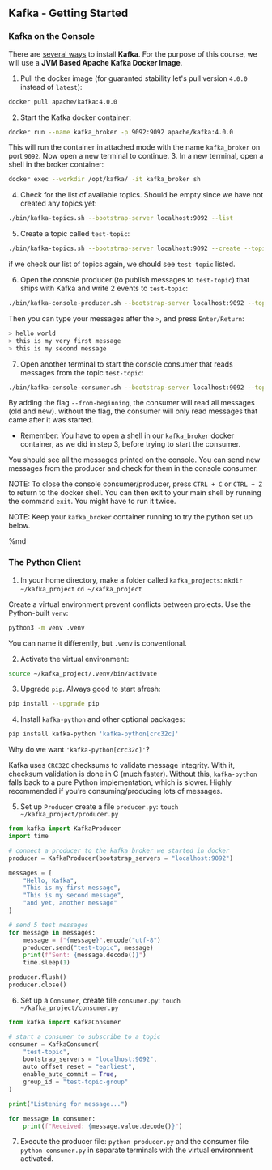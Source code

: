## Kafka - Getting Started
### Kafka on the Console
There are [several ways](https://kafka.apache.org/quickstart) to install **Kafka**. For the purpose of this course, we will use a **JVM Based Apache Kafka Docker Image**.
1. Pull the docker image (for guaranted stability let's pull version `4.0.0` instead of `latest`):
```bash
docker pull apache/kafka:4.0.0
```
2. Start the Kafka docker container:
```bash
docker run --name kafka_broker -p 9092:9092 apache/kafka:4.0.0
```
This will run the container in attached mode with the name `kafka_broker` on port `9092`. Now open a new terminal to continue.
3. In a new terminal, open a shell in the broker container:

```bash
docker exec --workdir /opt/kafka/ -it kafka_broker sh
```

4. Check for the list of available topics. Should be empty since we have not created any topics yet:
```bash
./bin/kafka-topics.sh --bootstrap-server localhost:9092 --list
```
5. Create a topic called `test-topic`:
```bash
./bin/kafka-topics.sh --bootstrap-server localhost:9092 --create --topic test-topic
```
if we check our list of topics again, we should see `test-topic` listed.

6. Open the console producer (to publish messages to `test-topic`) that ships with Kafka and write 2 events to `test-topic`:
```bash
./bin/kafka-console-producer.sh --bootstrap-server localhost:9092 --topic test-topic
```
Then you can type your messages after the `>`, and press `Enter/Return`:
```bash
> hello world
> this is my very first message
> this is my second message
```
7. Open another terminal to start the console consumer that reads messages from the topic `test-topic`:
```bash
./bin/kafka-console-consumer.sh --bootstrap-server localhost:9092 --topic test-topic --from-beginning
```
By adding the flag `--from-beginning`, the consumer will read all messages (old and new). without the flag, the consumer will only read messages that came after it was started. 
- Remember: You have to open a shell in our `kafka_broker` docker container, as we did in step 3, before trying to start the consumer.

You should see all the messages printed on the console. 
You can send new messages from the producer and check for them in the console consumer.

NOTE: To close the console consumer/producer, press `CTRL + C` or `CTRL + Z` to return to the docker shell. You can then exit to your main shell by running the command `exit`. You might have to run it twice.

NOTE: Keep your `kafka_broker` container running to try the python set up below.

%md
### The Python Client

1. In your home directory, make a folder called `kafka_projects`: `mkdir ~/kafka_project`
`cd ~/kafka_project`

Create a virtual environment prevent conflicts between projects. Use the Python-built `venv`:
```bash
python3 -m venv .venv
```
You can name it differently, but `.venv` is conventional.

2. Activate the virtual environment: 
```bash
source ~/kafka_project/.venv/bin/activate
```

3. Upgrade `pip`. Always good to start afresh:
```bash
pip install --upgrade pip
```

4. Install `kafka-python` and other optional packages:
```bash
pip install kafka-python 'kafka-python[crc32c]' 
```
Why do we want `'kafka-python[crc32c]'`?

Kafka uses `CRC32C` checksums to validate message integrity. With it, checksum validation is done in C (much faster). Without this, `kafka-python` falls back to a pure Python implementation, which is slower. Highly recommended if you’re consuming/producing lots of messages.

5. Set up `Producer`
create a file `producer.py`: `touch ~/kafka_project/producer.py`

```python
from kafka import KafkaProducer
import time

# connect a producer to the kafka_broker we started in docker
producer = KafkaProducer(bootstrap_servers = "localhost:9092")

messages = [
    "Hello, Kafka",
    "This is my first message",
    "This is my second message",
    "and yet, another message"
]

# send 5 test messages
for message in messages:
    message = f"{message}".encode("utf-8")
    producer.send("test-topic", message)
    print(f"Sent: {message.decode()}")
    time.sleep(1)

producer.flush()
producer.close()
```

6. Set up a `Consumer`, create file `consumer.py`: `touch ~/kafka_project/consumer.py`
```python
from kafka import KafkaConsumer

# start a consumer to subscribe to a topic
consumer = KafkaConsumer(
    "test-topic",
    bootstrap_servers = "localhost:9092",
    auto_offset_reset = "earliest",
    enable_auto_commit = True,
    group_id = "test-topic-group"
)

print("Listening for message...")

for message in consumer:
    print(f"Received: {message.value.decode()}")

```
7. Execute the producer file: `python producer.py` and the consumer file `python consumer.py` in separate terminals with the virtual environment activated.

